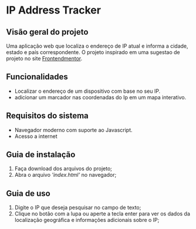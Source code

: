 # IP Address Tracker

## Visão geral do projeto
Uma aplicação web que localiza  o endereço de IP atual e informa a cidade, estado e país correspondente. O projeto inspirado em uma sugestao de projeto no site [Frontendmentor](https://www.frontendmentor.io).

## Funcionalidades
- Localizar  o endereço de um dispositivo com base no seu IP.
- adicionar um marcador nas coordenadas do Ip em um mapa interativo.

## Requisitos do sistema
- Navegador moderno com suporte ao Javascript.
- Acesso a internet

## Guia de instalação
1. Faça download dos arquivos do projeto;
2. Abra o arquivo *'index.html'* no navegador;

## Guia de uso
1.  Digite o IP que deseja pesquisar no campo de texto;
2. Clique no botão com a lupa ou aperte a tecla enter para ver os dados da localização geográfica e informações adicionais sobre o IP;
